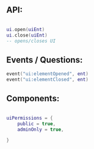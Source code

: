 


## API:
```lua

ui.open(uiEnt)
ui.close(uiEnt) 
-- opens/closes UI

```


## Events / Questions:
```lua
event("ui:elementOpened", ent)
event("ui:elementClosed", ent)

```



## Components:
```lua

uiPermissions = {
    public = true,
    adminOnly = true,

}

```

